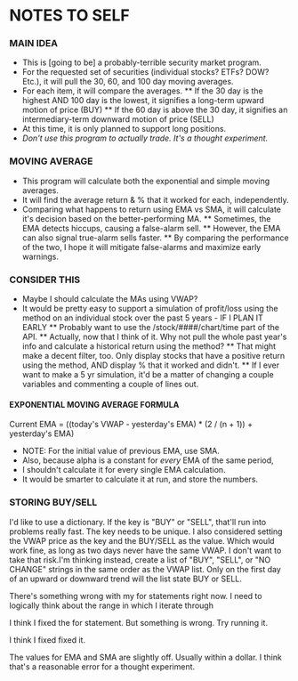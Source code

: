 # NOTES TO SELF

### MAIN IDEA

* This is [going to be] a probably-terrible security market program.
* For the requested set of securities (individual stocks? ETFs? DOW? Etc.), it will pull the 30, 60, and 100 day moving averages.
* For each item, it will compare the averages.
** If the 30 day is the highest AND 100 day is the lowest, it signifies a long-term upward motion of price (BUY)
** If the 60 day is above the 30 day, it signifies an intermediary-term downward motion of price (SELL)
* At this time, it is only planned to support long positions.
* *Don't use this program to actually trade. It's a thought experiment.*

### MOVING AVERAGE

* This program will calculate both the exponential and simple moving averages.
* It will find the average return & % that it worked for each, independently.
* Comparing what happens to return using EMA vs SMA, it will calculate it's decision based on the better-performing MA.
** Sometimes, the EMA detects hiccups, causing a false-alarm sell.
** However, the EMA can also signal true-alarm sells faster.
** By comparing the performance of the two, I hope it will mitigate false-alarms and maximize early warnings.

### CONSIDER THIS

* Maybe I should calculate the MAs using VWAP?
* It would be pretty easy to support a simulation of profit/loss using the method on an individual stock over the past 5 years - IF I PLAN IT EARLY
** Probably want to use the /stock/####/chart/time part of the API.
** Actually, now that I think of it. Why not pull the whole past year's info and calculate a historical return using the method?
** That might make a decent filter, too. Only display stocks that have a positive return using the method, AND display % that it worked and didn't.
** If I ever want to make a 5 yr simulation, it'd be a matter of changing a couple variables and commenting a couple of lines out.

#### EXPONENTIAL MOVING AVERAGE FORMULA

Current EMA = ((today's VWAP - yesterday's EMA) * (2 / (n + 1)) + yesterday's EMA)

* NOTE: For the initial value of previous EMA, use SMA.
* Also, because alpha is a constant for *every* EMA of the same period,
* I shouldn't calculate it for every single EMA calculation.
* It would be smarter to calculate it at run, and store the numbers.

### STORING BUY/SELL

I'd like to use a dictionary. If the key is "BUY" or "SELL", that'll
run into problems really fast. The key needs to be unique. I also considered
setting the VWAP price as the key and the BUY/SELL as the value. Which would work
fine, as long as two days never have the same VWAP. I don't want to take 
that risk.I'm thinking instead, create a list of "BUY", "SELL", or "NO CHANGE" strings
in the same order as the VWAP list. Only on the first day of an upward
or downward trend will the list state BUY or SELL.


There's something wrong with my for statements right now. I need to logically
think about the range in which I iterate through


I think I fixed the for statement. But something is wrong. Try running it.

I think I fixed fixed it.

The values for EMA and SMA are slightly off. Usually within a dollar. I think that's
a reasonable error for a thought experiment.

